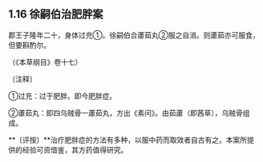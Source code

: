## 1.16 徐嗣伯治肥胖案

郡王子隆年二十，身体过充①。徐嗣伯合藘茹丸②服之自消。则藘茹亦可服食，但要斟酌尔。

（《本草纲目》卷十七）

〔注释〕

①过充：过于肥胖。即今肥胖症。

②藘茹丸：即四乌贼骨一藘茹丸，方出《素问》。由茹藘（即茜草），乌贼骨组成。

**〔评按〕**治疗肥胖症的方法有多种，以服中药而取效者自古有之。本案所提供的经验可资借鉴，其方药值得研究。
